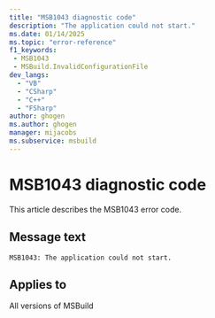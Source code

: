 ```yaml
---
title: "MSB1043 diagnostic code"
description: "The application could not start."
ms.date: 01/14/2025
ms.topic: "error-reference"
f1_keywords:
 - MSB1043
 - MSBuild.InvalidConfigurationFile
dev_langs:
  - "VB"
  - "CSharp"
  - "C++"
  - "FSharp"
author: ghogen
ms.author: ghogen
manager: mijacobs
ms.subservice: msbuild
---
```


# MSB1043 diagnostic code

<!-- :::ErrorDefinitionDescription::: -->
<!-- :::editable-content name="introDescription"::: -->
This article describes the MSB1043 error code.
<!-- :::editable-content-end::: -->

## Message text

`MSB1043: The application could not start.`

<!-- :::editable-content name="postOutputDescription"::: -->
<!--
{StrBegin="MSBUILD : Configuration error MSB1043: "}
      UE: This error is shown when the msbuild.exe.config file had invalid content.
      LOCALIZATION: The prefix "MSBUILD : Configuration error MSBxxxx:" should not be localized.
-->
<!-- :::editable-content-end::: -->
<!-- :::ErrorDefinitionDescription-end::: -->

## Applies to

All versions of MSBuild
